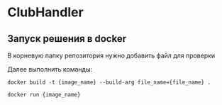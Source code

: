 # ClubHandler

## Запуск решения в docker

<p> В корневую папку репозитория нужно добавить файл для проверки </p>
<p>Далее выполнить команды:</p>

```docker build -t {image_name} --build-arg file_name={file_name} .```

```docker run {image_name}```
